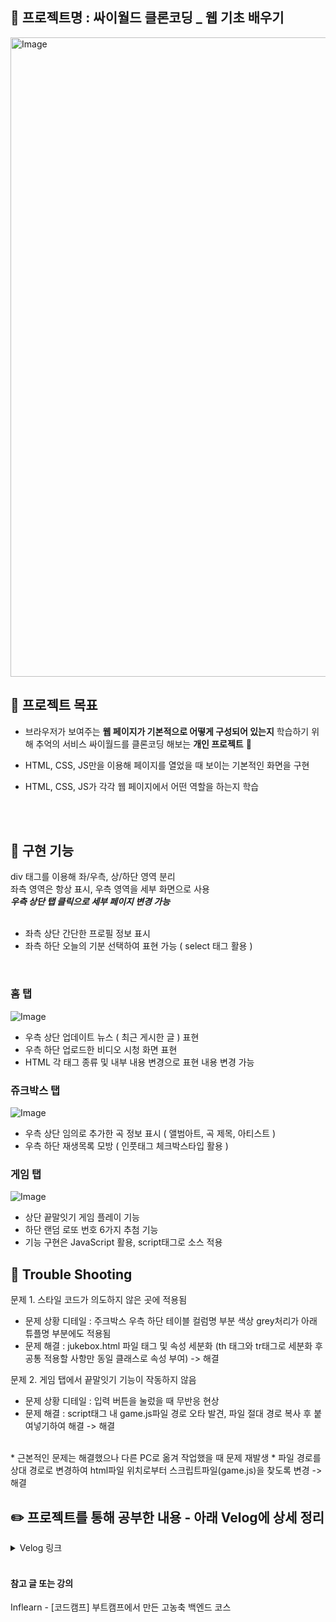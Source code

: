 ## 📖 프로젝트명 : 싸이월드 클론코딩 _ 웹 기초 배우기
<img width="1023" alt="Image" src="https://github.com/user-attachments/assets/98cd2289-34fb-4526-8617-2da5e08175ae" />

## 💬 프로젝트 목표  

- 브라우저가 보여주는 **웹 페이지가 기본적으로 어떻게 구성되어 있는지** 학습하기 위해 추억의 서비스 싸이월드를 클론코딩 해보는 **개인 프로젝트** 💪

- HTML, CSS, JS만을 이용해 페이지를 열었을 때 보이는 기본적인 화면을 구현

- HTML, CSS, JS가 각각 웹 페이지에서 어떤 역할을 하는지 학습

<br><br>

## 🔧 구현 기능
div 태그를 이용해 좌/우측, 상/하단 영역 분리 <br>
좌측 영역은 항상 표시, 우측 영역을 세부 화면으로 사용 <br>
***우측 상단 탭 클릭으로 세부 페이지 변경 가능*** <br>
<br>
- 좌측 상단 간단한 프로필 정보 표시
- 좌측 하단 오늘의 기분 선택하여 표현 가능 ( select 태그 활용 )
<br>

### 홈 탭
![Image](https://github.com/user-attachments/assets/9f83a1dd-8bd8-48c8-a8b0-7fccf553ffbe)

- 우측 상단 업데이트 뉴스 ( 최근 게시한 글 ) 표현
- 우측 하단 업로드한 비디오 시청 화면 표현
- HTML 각 태그 종류 및 내부 내용 변경으로 표현 내용 변경 가능

### 쥬크박스 탭
![Image](https://github.com/user-attachments/assets/6607636c-9aab-4099-8dcd-7860df7ec4cb)

- 우측 상단 임의로 추가한 곡 정보 표시 ( 앨범아트, 곡 제목, 아티스트 )
- 우측 하단 재생목록 모방 ( 인풋태그 체크박스타입 활용 )

### 게임 탭
![Image](https://github.com/user-attachments/assets/ca67f60d-daa9-4d05-a84c-0bfb37ece2ed)

- 상단 끝말잇기 게임 플레이 기능
- 하단 랜덤 로또 번호 6가지 추첨 기능
- 기능 구현은 JavaScript 활용, script태그로 소스 적용


## 👊 Trouble Shooting
문제 1. 스타일 코드가 의도하지 않은 곳에 적용됨
* 문제 상황 디테일 : 주크박스 우측 하단 테이블 컬럼명 부분 색상 grey처리가 아래 튜플명 부분에도 적용됨
* 문제 해결 : jukebox.html 파일 태그 및 속성 세분화 (th 태그와 tr태그로 세분화 후 공통 적용할 사항만 동일 클래스로 속성 부여) -> 해결

문제 2. 게임 탭에서 끝말잇기 기능이 작동하지 않음
* 문제 상황 디테일 : 입력 버튼을 눌렀을 때 무반응 현상
* 문제 해결 : script태그 내 game.js파일 경로 오타 발견, 파일 절대 경로 복사 후 붙여넣기하여 해결 -> 해결
<br>
  * 근본적인 문제는 해결했으나 다른 PC로 옮겨 작업했을 때 문제 재발생
  * 파일 경로를 상대 경로로 변경하여 html파일 위치로부터 스크립트파일(game.js)을 찾도록 변경 -> 해결

## ✏️ 프로젝트를 통해 공부한 내용 - 아래 Velog에 상세 정리
<details>
<summary>Velog 링크</summary>

[HTML, CSS, JS에 대하여](https://velog.io/@yechani99/HTML-CSS-JS%EC%97%90-%EB%8C%80%ED%95%98%EC%97%AC)
<br>
[로컬 HTTPS 적용하기](https://velog.io/@yechani99/Springboot-%ED%94%84%EB%A1%9C%EC%A0%9D%ED%8A%B8%EC%97%90-https-%EB%A1%9C%EC%BB%AC%EB%A1%9C-%EC%A0%81%EC%9A%A9%ED%95%98%EA%B8%B0)
<br>

</details>


<br>   

#### 참고 글 또는 강의
Inflearn - [코드캠프] 부트캠프에서 만든 고농축 백엔드 코스

